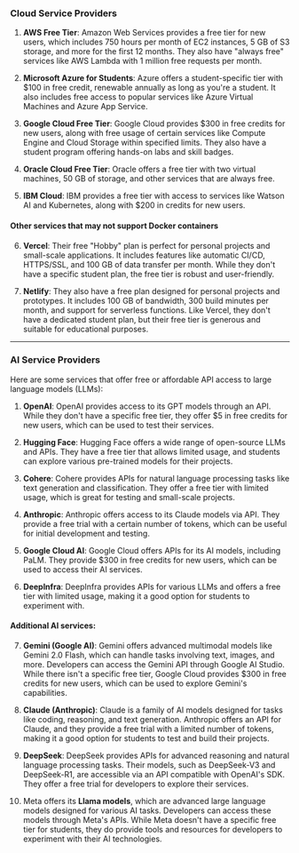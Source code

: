 ### Cloud Service Providers ###

1. **AWS Free Tier**: Amazon Web Services provides a free tier for new users, which includes 750 hours per month of EC2 instances, 5 GB of S3 storage, and more for the first 12 months. They also have "always free" services like AWS Lambda with 1 million free requests per month.

2. **Microsoft Azure for Students**: Azure offers a student-specific tier with $100 in free credit, renewable annually as long as you're a student. It also includes free access to popular services like Azure Virtual Machines and Azure App Service.

3. **Google Cloud Free Tier**: Google Cloud provides $300 in free credits for new users, along with free usage of certain services like Compute Engine and Cloud Storage within specified limits. They also have a student program offering hands-on labs and skill badges.

4. **Oracle Cloud Free Tier**: Oracle offers a free tier with two virtual machines, 50 GB of storage, and other services that are always free.

5. **IBM Cloud**: IBM provides a free tier with access to services like Watson AI and Kubernetes, along with $200 in credits for new users.

#### Other services that may not support Docker containers

6. **Vercel**: Their free "Hobby" plan is perfect for personal projects and small-scale applications. It includes features like automatic CI/CD, HTTPS/SSL, and 100 GB of data transfer per month. While they don't have a specific student plan, the free tier is robust and user-friendly.

7. **Netlify**: They also have a free plan designed for personal projects and prototypes. It includes 100 GB of bandwidth, 300 build minutes per month, and support for serverless functions. Like Vercel, they don't have a dedicated student plan, but their free tier is generous and suitable for educational purposes.

---

### AI Service Providers ###

Here are some services that offer free or affordable API access to large language models (LLMs):

1. **OpenAI**: OpenAI provides access to its GPT models through an API. While they don't have a specific free tier, they offer $5 in free credits for new users, which can be used to test their services.

2. **Hugging Face**: Hugging Face offers a wide range of open-source LLMs and APIs. They have a free tier that allows limited usage, and students can explore various pre-trained models for their projects.

3. **Cohere**: Cohere provides APIs for natural language processing tasks like text generation and classification. They offer a free tier with limited usage, which is great for testing and small-scale projects.

4. **Anthropic**: Anthropic offers access to its Claude models via API. They provide a free trial with a certain number of tokens, which can be useful for initial development and testing.

5. **Google Cloud AI**: Google Cloud offers APIs for its AI models, including PaLM. They provide $300 in free credits for new users, which can be used to access their AI services.

6. **DeepInfra**: DeepInfra provides APIs for various LLMs and offers a free tier with limited usage, making it a good option for students to experiment with.

#### Additional AI services: ####

7. **Gemini (Google AI)**: Gemini offers advanced multimodal models like Gemini 2.0 Flash, which can handle tasks involving text, images, and more. Developers can access the Gemini API through Google AI Studio. While there isn't a specific free tier, Google Cloud provides $300 in free credits for new users, which can be used to explore Gemini's capabilities.

8. **Claude (Anthropic)**: Claude is a family of AI models designed for tasks like coding, reasoning, and text generation. Anthropic offers an API for Claude, and they provide a free trial with a limited number of tokens, making it a good option for students to test and build their projects.

9. **DeepSeek**: DeepSeek provides APIs for advanced reasoning and natural language processing tasks. Their models, such as DeepSeek-V3 and DeepSeek-R1, are accessible via an API compatible with OpenAI's SDK. They offer a free trial for developers to explore their services.

10. Meta offers its **Llama models**, which are advanced large language models designed for various AI tasks. Developers can access these models through Meta's APIs. While Meta doesn't have a specific free tier for students, they do provide tools and resources for developers to experiment with their AI technologies.

